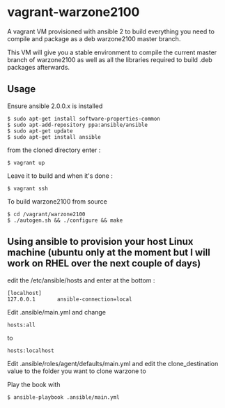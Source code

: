 # vagrant-warzone2100
A vagrant VM provisioned with ansible 2 to build everything you need to compile and package as a deb warzone2100 master branch.

This VM will give you a stable environment to compile the current master branch of warzone2100 as well as all the libraries required to build .deb packages afterwards.

## Usage

Ensure ansible 2.0.0.x is installed

```
$ sudo apt-get install software-properties-common
$ sudo apt-add-repository ppa:ansible/ansible
$ sudo apt-get update
$ sudo apt-get install ansible
```

from the cloned directory enter :

```
$ vagrant up
```

Leave it to build and when it's done :

```
$ vagrant ssh
```

To build warzone2100 from source

```
$ cd /vagrant/warzone2100
$ ./autogen.sh && ./configure && make
```

## Using ansible to provision your host Linux machine (ubuntu only at the moment but I will work on RHEL over the next couple of days)

edit the /etc/ansible/hosts and enter at the bottom :

```
[localhost]
127.0.0.1       ansible-connection=local
```
Edit .ansible/main.yml and change

```
hosts:all
```
to
```
hosts:localhost
```

Edit .ansible/roles/agent/defaults/main.yml and edit the clone_destination value to the folder you want to clone warzone to

Play the book with

```
$ ansible-playbook .ansible/main.yml
```
